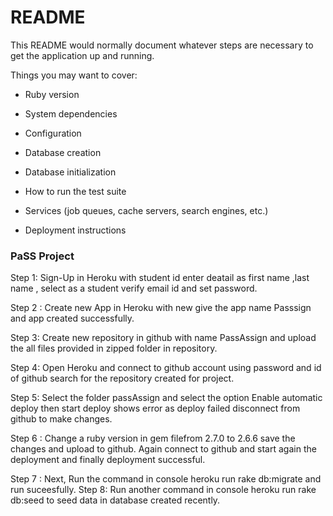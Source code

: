# README

This README would normally document whatever steps are necessary to get the
application up and running.

Things you may want to cover:

* Ruby version

* System dependencies

* Configuration

* Database creation

* Database initialization

* How to run the test suite

* Services (job queues, cache servers, search engines, etc.)

* Deployment instructions

### PaSS Project

Step 1: Sign-Up in Heroku with student id enter deatail as first name ,last name , select as a student verify   email id and set password.

Step 2 : Create new App in Heroku with new give the app name Passsign and app created successfully.

Step 3: Create new repository in github with name PassAssign and upload the all files provided in zipped folder in repository.

Step 4:  Open Heroku and connect to github account using password and id of github search for the repository created for project.

Step 5: Select the folder passAssign and select the option Enable automatic deploy then start deploy shows error as deploy failed disconnect from github to make changes.

Step 6 : Change a ruby version in gem filefrom 2.7.0 to 2.6.6 save the changes and upload to github.
	Again connect to github and start again the deployment and finally deployment successful.

Step 7 : Next, Run the command in console heroku run rake db:migrate and run suceesfully.
Step 8: Run another command in console heroku run rake db:seed to seed data in database created recently.

